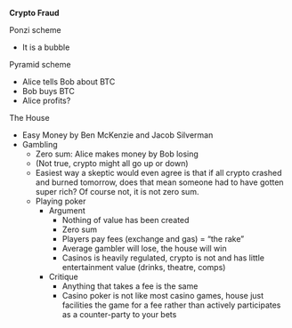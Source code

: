 **Crypto Fraud**



Ponzi scheme

- It is a bubble



Pyramid scheme

- Alice tells Bob about BTC
- Bob buys BTC
- Alice profits?



The House

- Easy Money by Ben McKenzie and Jacob Silverman
- Gambling
  - Zero sum: Alice makes money by Bob losing
  - (Not true, crypto might all go up or down)
  - Easiest way a skeptic would even agree is that if all crypto crashed and burned tomorrow, does that mean someone had to have gotten super rich? Of course not, it is not zero sum.
  - Playing poker
    - Argument
      - Nothing of value has been created
      - Zero sum
      - Players pay fees (exchange and gas) = “the rake”
      - Average gambler will lose, the house will win
      - Casinos is heavily regulated, crypto is not and has little entertainment value (drinks, theatre, comps) 
    - Critique
      - Anything that takes a fee is the same
      - Casino poker is not like most casino games, house just facilities the game for a fee rather than actively participates as a counter-party to your bets